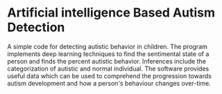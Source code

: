 # Artificial intelligence Based Autism Detection
A simple code for detecting autistic behavior in children. The program implements deep learning techniques to find the sentimental state of a person and finds the percent autistic behavior. Inferences include the categorization of autistic and normal individual. The software provides useful data which can be used to comprehend the progression towards autism development and how a person's behaviour changes over-time.